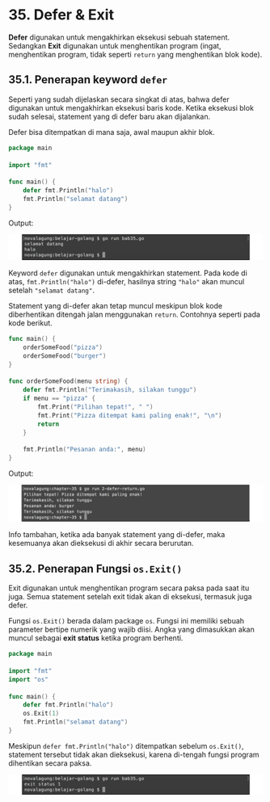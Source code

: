 # 35. Defer & Exit

**Defer** digunakan untuk mengakhirkan eksekusi sebuah statement. Sedangkan **Exit** digunakan untuk menghentikan program (ingat, menghentikan program, tidak seperti `return` yang menghentikan blok kode).

## 35.1. Penerapan keyword `defer`

Seperti yang sudah dijelaskan secara singkat di atas, bahwa defer digunakan untuk mengakhirkan eksekusi baris kode. Ketika eksekusi blok sudah selesai, statement yang di defer baru akan dijalankan.

Defer bisa ditempatkan di mana saja, awal maupun akhir blok.

```go
package main

import "fmt"

func main() {
    defer fmt.Println("halo")
    fmt.Println("selamat datang")
}
```

Output:

![Penerapan `defer`](images/35_1_defer.png)

Keyword `defer` digunakan untuk mengakhirkan statement. Pada kode di atas, `fmt.Println("halo")` di-defer, hasilnya string `"halo"` akan muncul setelah `"selamat datang"`.

Statement yang di-defer akan tetap muncul meskipun blok kode diberhentikan ditengah jalan menggunakan `return`. Contohnya seperti pada kode berikut.

```go
func main() {
    orderSomeFood("pizza")
    orderSomeFood("burger")
}

func orderSomeFood(menu string) {
    defer fmt.Println("Terimakasih, silakan tunggu")
	if menu == "pizza" {
        fmt.Print("Pilihan tepat!", " ")
		fmt.Print("Pizza ditempat kami paling enak!", "\n")
		return
	}

	fmt.Println("Pesanan anda:", menu)
}
```

Output:

![Penerapan `defer` dengan `return`](images/35_2_defer_return.png)

Info tambahan, ketika ada banyak statement yang di-defer, maka kesemuanya akan dieksekusi di akhir secara berurutan.

## 35.2. Penerapan Fungsi `os.Exit()`

Exit digunakan untuk menghentikan program secara paksa pada saat itu juga. Semua statement setelah exit tidak akan di eksekusi, termasuk juga defer.

Fungsi `os.Exit()` berada dalam package `os`. Fungsi ini memiliki sebuah parameter bertipe numerik yang wajib diisi. Angka yang dimasukkan akan muncul sebagai **exit status** ketika program berhenti.

```go
package main

import "fmt"
import "os"

func main() {
    defer fmt.Println("halo")
    os.Exit(1)
    fmt.Println("selamat datang")
}
```

Meskipun `defer fmt.Println("halo")` ditempatkan sebelum `os.Exit()`, statement tersebut tidak akan dieksekusi, karena di-tengah fungsi program dihentikan secara paksa.

![Penerapan `exit`](images/35_3_exit.png)
